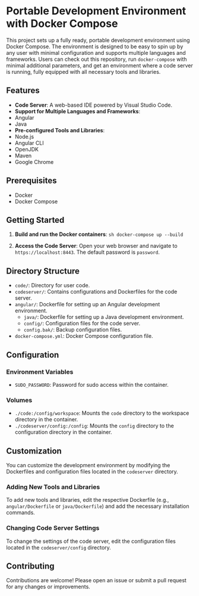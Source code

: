 # Portable Development Environment with Docker Compose

This project sets up a fully ready, portable development environment using Docker Compose. The environment is designed to be easy to spin up by any user with minimal configuration and supports multiple languages and frameworks. Users can check out this repository, run `docker-compose` with minimal additional parameters, and get an environment where a code server is running, fully equipped with all necessary tools and libraries.

## Features

- **Code Server**: A web-based IDE powered by Visual Studio Code.
- **Support for Multiple Languages and Frameworks**:
- Angular
- Java
- **Pre-configured Tools and Libraries**:
- Node.js
- Angular CLI
- OpenJDK
- Maven
- Google Chrome

## Prerequisites

- Docker
- Docker Compose

## Getting Started

1. **Build and run the Docker containers**:
        ```sh
        docker-compose up --build
        ```

2. **Access the Code Server**:
        Open your web browser and navigate to `https://localhost:8443`. The default password is `password`.

## Directory Structure
- `code/`: Directory for user code.
- `codeserver/`: Contains configurations and Dockerfiles for the code server.
- `angular/`: Dockerfile for setting up an Angular development environment.
  - `java/`: Dockerfile for setting up a Java development environment.
  - `config/`: Configuration files for the code server.
  - `config.bak/`: Backup configuration files.
- `docker-compose.yml`: Docker Compose configuration file.

## Configuration

### Environment Variables

- `SUDO_PASSWORD`: Password for sudo access within the container.

### Volumes

- `./code:/config/workspace`: Mounts the `code` directory to the workspace directory in the container.
- `./codeserver/config:/config`: Mounts the `config` directory to the configuration directory in the container.

## Customization

You can customize the development environment by modifying the Dockerfiles and configuration files located in the `codeserver` directory.

### Adding New Tools and Libraries

To add new tools and libraries, edit the respective Dockerfile (e.g., `angular/Dockerfile` or `java/Dockerfile`) and add the necessary installation commands.

### Changing Code Server Settings

To change the settings of the code server, edit the configuration files located in the `codeserver/config` directory.

## Contributing

Contributions are welcome! Please open an issue or submit a pull request for any changes or improvements.
